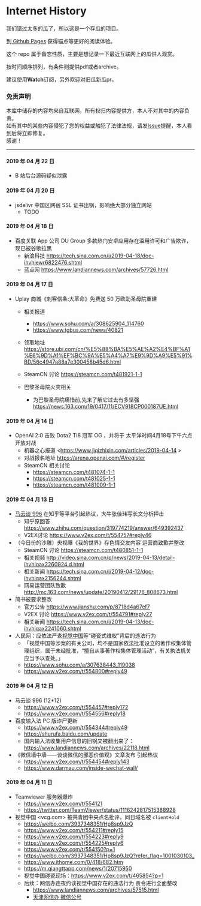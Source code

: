 # Internet History
我们错过太多的瓜了，所以这是一个存瓜的项目。
 
 
到[ Github Pages](https://abc1763613206.cf/InternetHistory/) 获得锚点等更好的阅读体验。



这个 repo 属于备忘性质，主要是想记录一下最近互联网上的瓜供人观赏。     

按时间顺序排列，有条件则提供pdf或者archive。

建议使用**Watch**订阅，另外欢迎对旧瓜新瓜pr。

### 免责声明  

本库中储存的内容均来自互联网，所有权归内容提供方，本人不对其中的内容负责。    
如有其中的某些内容侵犯了您的权益或触犯了法律法规，请发[Issue](https://github.com/abc1763613206/InternetHistory/issues)提醒，本人看到后将立即修复。    
感谢！     

-------

#### 2019 年 04 月 22 日
  - B 站后台源码疑似泄露

#### 2019 年 04 月 20 日
  - jsdelivr 中国区网宿 SSL 证书出锅，影响绝大部分独立网站
    - TODO

#### 2019 年 04 月 18 日
  - 百度关联 App 公司 DU Group 多款热门安卓应用存在滥用许可和广告欺诈，现已被谷歌拉黑 
    - 新浪科技 <https://tech.sina.com.cn/i/2019-04-18/doc-ihvhiewr6822476.shtml>
    - 蓝点网 <https://www.landiannews.com/archives/57726.html>


#### 2019 年 04 月 17 日
  - Uplay 商城《刺客信条:大革命》免费送 50 万欧助圣母院重建
    - 相关报道 
      - <https://www.sohu.com/a/308625904_114760>
      - <https://www.tgbus.com/news/40821>
    - 领取地址 <https://store.ubi.com/cn/%E5%88%BA%E5%AE%A2%E4%BF%A1%E6%9D%A1%EF%BC%9A%E5%A4%A7%E9%9D%A9%E5%91%BD/56c4947a88a7e300458b45d6.html>
    - SteamCN 讨论 <https://steamcn.com/t481921-1-1>
    
    
    - 巴黎圣母院火灾相关
      - 为巴黎圣母院痛惜前,先来了解它过去有多坚强 <https://news.163.com/19/0417/11/ECV918CP000187UE.html>
      
#### 2019 年 04 月 14 日
  - OpenAI 2:0 击败 Dota2 TI8 冠军 OG ，并将于 太平洋时间4月18号下午六点 开放对战
    - 机器之心报道 <https://www.jiqizhixin.com/articles/2019-04-14 >
    - 对战报名地址 <https://arena.openai.com/#/register>
    - SteamCN 相关讨论
      - <https://steamcn.com/t481074-1-1>
      - <https://steamcn.com/t481025-1-1>
      - <https://steamcn.com/t481009-1-1>

#### 2019 年 04 月 13 日
  - [马云谈 996](#2019-%E5%B9%B4-04-%E6%9C%88-12-%E6%97%A5) 在知乎等平台引起热议，大牛张佳玮写长文分析抨击
    - 知乎原回答 <https://www.zhihu.com/question/319774219/answer/649392437>    
    - V2EX讨论 <https://www.v2ex.com/t/554757#reply46>
  - （今日份的沙雕）央视曝《我的世界》存色情交友内容 运营商致歉并整改
    - SteamCN 讨论 <https://steamcn.com/t480851-1-1>   
    - 相关视频 <http://video.sina.com.cn/p/news/2019-04-13/detail-ihvhiqax2260924.d.html>
    - 相关新闻 <https://tech.sina.com.cn/i/2019-04-12/doc-ihvhiqax2156244.shtml>
    - 网易运营团队致歉 <http://mc.163.com/news/update/20190412/29176_808673.html>
  - 简书被要求整改
    - 官方公告 <https://www.jianshu.com/p/8718d4a67ef7>
    - V2EX 讨论 <https://www.v2ex.com/t/554791#reply27>
    - 相关新闻 <https://tech.sina.com.cn/i/2019-04-13/doc-ihvhiqax2241060.shtml>
  - 人民网：应依法严查[视觉中国](#2019-%E5%B9%B4-04-%E6%9C%88-11-%E6%97%A5)等“碰瓷式维权”背后的违法行为 
    - 「视觉中国等涉案的有关公司，均不是国家依法批准设立的著作权集体管理组织，属于未经批准，“擅自从事著作权集体管理活动”，有关执法机关应当予以查处。」   
    - <https://www.sohu.com/a/307638443_119038>
    - <https://www.v2ex.com/t/554800#reply49>
#### 2019 年 04 月 12 日
  - 马云谈 996 (12*12)
    - <https://www.v2ex.com/t/554457#reply172>
    - <https://www.v2ex.com/t/554556#reply18>
  - 百度输入法 PC 版诈尸更新
    - <https://www.v2ex.com/t/554344#reply49>
    - <https://shurufa.baidu.com/update>
    - 国内输入法收集用户信息的旧锅又被翻出来了：<https://www.landiannews.com/archives/22118.html>
  - 《微信墙中墙——谈谈微信的邪恶价值观》文章发布 引起热议
    - <https://www.v2ex.com/t/554454#reply143>
    - <https://www.darmau.com/inside-wechat-wall/>

#### 2019 年 04 月 11 日
  - Teamviewer 服务器爆炸 
    - <https://www.v2ex.com/t/554121>
    - <https://twitter.com/TeamViewer/status/1116242817515388928>
  - 视觉中国  <vcg.com>  被共青团中央点名批评，同日域名被 `clientHold`
    - <https://weibo.com/3937348351/Hp8sp9JzQ>
    - <https://www.v2ex.com/t/554211#reply15>
    - <https://www.v2ex.com/t/554223#reply9>
    - <https://www.v2ex.com/t/554225#reply6>
    - <https://www.v2ex.com/t/554150?p=1>
    - <https://weibo.com/3937348351/Hp8sp9JzQ?refer_flag=1001030103_>
    - <https://www.ithome.com/0/418/682.htm>
    - <https://m.qiangttapp.com/news/1/20715950>
    - 视觉中国碰瓷现场：<https://www.v2ex.com/t/465854?p=1>
    - 后续：网信办连夜约谈视觉中国存在的违法行为 责令进行全面整改 
      - <https://www.landiannews.com/archives/57515.html>
      - [天津网信办 微信公号](https://mp.weixin.qq.com/s?__biz=MzIzMDE3MzQ4Mg==&mid=2657103053&idx=1&sn=ada810cbfd0dd8b1021dd40adbcb0b3a&chksm=f323f288c4547b9ebb6ff394af00e06d96d393ab2c6346f644658cc18c95dabf6c57ccd2f32a&mpshare=1&scene=1&srcid=0412Q9qNjlhMSU2Nzd1LJnaL&key=dfa272eedd3cde296b22df0edf9e9a00e5d1d04daa768b7942fb68a2f4ec6b1831742e7e827d811636c8c5d2ab1c9d204a81f9088378a87d4d7a9a1941c0be5087df6a57c47c0cf8283c3b46764e982d&ascene=1&uin=MzEzNjY1MTI2OQ%3D%3D&devicetype=Windows+10&version=62060739&lang=zh_CN&pass_ticket=Odo5PYM%2B7mPYDwLJmrh2vyhbooWTFOqpXWTWXw3pnjOZAji%2FXMeKy%2FPksROlrlI0)
